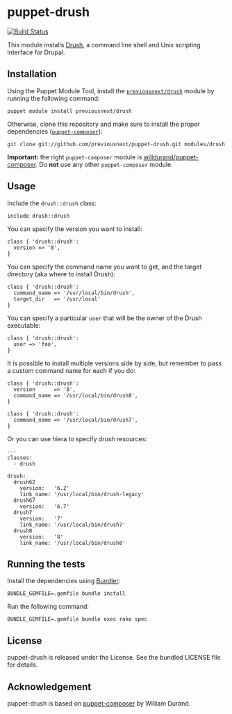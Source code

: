 puppet-drush
===============

[![Build
Status](https://secure.travis-ci.org/previousnext/puppet-drush.png)](http://travis-ci.org/previousnext/puppet-drush)

This module installs [Drush](http://www.drush.org//), a command line shell and
Unix scripting interface for Drupal.

Installation
------------

Using the Puppet Module Tool, install the
[`previousnext/drush`](http://forge.puppetlabs.com/previousnext/drush) module by
running the following command:

    puppet module install previousnext/drush

Otherwise, clone this repository and make sure to install the proper
dependencies ([`puppet-composer`](https://github.com/willdurand/puppet-composer)):

    git clone git://github.com/previousnext/puppet-drush.git modules/drush

**Important:** the right `puppet-composer` module is
[willdurand/puppet-composer](https://github.com/willdurand/puppet-composer).
Do **not** use any other `puppet-composer` module.

Usage
-----

Include the `drush::drush` class:

    include drush::drush

You can specify the version you want to install:

    class { 'drush::drush':
      version => '8',
    }

You can specify the command name you want to get, and the target directory (aka
where to install Drush):

    class { 'drush::drush':
      command_name => '/usr/local/bin/drush',
      target_dir   => '/usr/local'
    }

You can specify a particular `user` that will be the owner of the Drush
executable:

    class { 'drush::drush':
      user => 'foo',
    }

It is possible to install multiple versions side by side, but remember to pass
a custom command name for each if you do:

    class { 'drush::drush':
      version      => '8',
      command_name => '/usr/local/bin/drush8',
    }

    class { 'drush::drush':
      command_name => '/usr/local/bin/drush7',
    }

Or you can use hiera to specify drush resources:

    ---
    classes:
      - drush

    drush:
      drush62
        version:   '6.2'
        link_name: '/usr/local/bin/drush-legacy'
      drush67
        version:   '6.7'
      drush7
        version:   '7'
        link_name: '/usr/local/bin/drush7'
      drush8
        version:   '8'
        link_name: '/usr/local/bin/drush8'

Running the tests
-----------------

Install the dependencies using [Bundler](http://gembundler.com):

    BUNDLE_GEMFILE=.gemfile bundle install

Run the following command:

    BUNDLE_GEMFILE=.gemfile bundle exec rake spec


License
-------

puppet-drush is released under the  License. See the bundled LICENSE file
for details.


Acknowledgement
---------------

puppet-drush is based on [puppet-composer](https://github.com/willdurand/puppet-composer) by William Durand.
